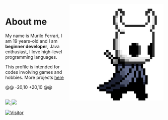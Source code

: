 <img align="right" width="300" src="https://raw.githubusercontent.com/TanZng/TanZng/master/assets/hollor_knight3.gif" alt="avatar">
  <h1>About me</h1>
  <p align="left">
     My name is Murilo Ferrari, I am 19 years-old and 
    I am <strong>beginner developer</strong>, Java enthusiast, 
     I love high-level programming languages.

This profile is intended for codes involving games and hobbies.
More projects [here](https://github.com/muriloliraa)
  </p>
@@ -20,10 +20,10 @@
  </p>
</div>
<br />
<a href="https://discord.com/users/794887769612222497">
    <img src="https://user-images.githubusercontent.com/108017025/175112076-438b6e4f-5851-4ef2-b906-4f881798fd23.jpg" height="40px" weight="40px">
</a>
<a href="https://twitter.com/feerrarintc/">
    <img src="https://user-images.githubusercontent.com/108017025/175107973-c8f7ef8d-5803-45ca-9cbe-c2268cbe35ea.png" height="40px" weight="35px">
 </a>
<a href="https://discord.com/users/818236451585654834" target="_blank">

[![Visitor](https://visitor-badge.laobi.icu/badge?page_id=ferraari)](https://github.com/ferraari)
